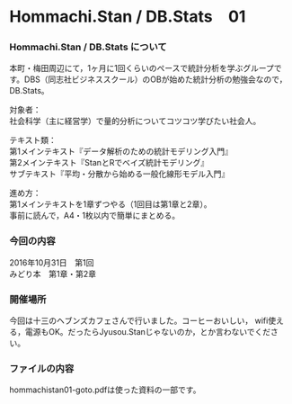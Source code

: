 # Hommachi.Stan / DB.Stats　01

### Hommachi.Stan / DB.Stats について
本町・梅田周辺にて，1ヶ月に1回くらいのペースで統計分析を学ぶグループです。DBS（同志社ビジネススクール）のOBが始めた統計分析の勉強会なので，DB.Stats。

対象者：  
社会科学（主に経営学）で量的分析についてコツコツ学びたい社会人。

テキスト類：  
第1メインテキスト『データ解析のための統計モデリング入門』  
第2メインテキスト『StanとRでベイズ統計モデリング』  
サブテキスト『平均・分散から始める一般化線形モデル入門』  

進め方：  
第1メインテキストを1章ずつやる（1回目は第1章と2章）。  
事前に読んで，A4・1枚以内で簡単にまとめる。

### 今回の内容
2016年10月31日　第1回  
みどり本　第1章・第2章

### 開催場所
今回は十三のヘブンズカフェさんで行いました。コーヒーおいしい， wifi使える，電源もOK。だったらJyusou.Stanじゃないのか，とか言わないでください。

### ファイルの内容
hommachistan01-goto.pdfは使った資料の一部です。

